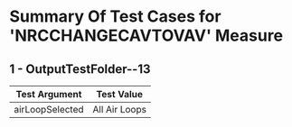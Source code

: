 # Summary Of Test Cases for 'NRCCHANGECAVTOVAV' Measure
 
## 1 - OutputTestFolder--13
| Test Argument | Test Value |
| ------------- | ---------- |
| airLoopSelected |All Air Loops |
 
